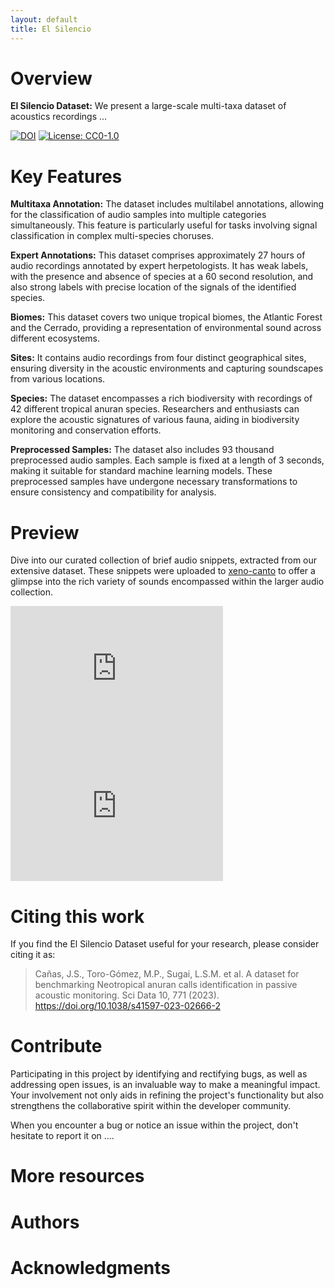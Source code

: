 ```yaml
---
layout: default
title: El Silencio
---
```


# Overview

**El Silencio Dataset:** We present a large-scale multi-taxa dataset of acoustics recordings ...

[![DOI](https://zenodo.org/badge/DOI/10.5281/zenodo.8342596.svg)](https://doi.org/10.5281/zenodo.8342596)
[![License: CC0-1.0](https://img.shields.io/badge/License-CC0_1.0-lightgrey.svg)](http://creativecommons.org/publicdomain/zero/1.0/)


# Key Features

**Multitaxa Annotation:** The dataset includes multilabel annotations, allowing for the classification of audio samples into multiple categories simultaneously. This feature is particularly useful for tasks involving signal classification in complex multi-species choruses.

**Expert Annotations:** This dataset comprises approximately 27 hours of audio recordings annotated by expert herpetologists. It has weak labels, with the presence and absence of species at a 60 second resolution, and also strong labels with precise location of the signals of the identified species.

**Biomes:** This dataset covers two unique tropical biomes, the Atlantic Forest and the Cerrado, providing a representation of environmental sound across different ecosystems.

**Sites:** It contains audio recordings from four distinct geographical sites, ensuring diversity in the acoustic environments and capturing soundscapes from various locations.

**Species:** The dataset encompasses a rich biodiversity with recordings of 42 different tropical anuran species. Researchers and enthusiasts can explore the acoustic signatures of various fauna, aiding in biodiversity monitoring and conservation efforts.

**Preprocessed Samples:** The dataset also includes 93 thousand preprocessed audio samples. Each sample is fixed at a length of 3 seconds, making it suitable for standard machine learning models. These preprocessed samples have undergone necessary transformations to ensure consistency and compatibility for analysis.

# Preview

Dive into our curated collection of brief audio snippets, extracted from our extensive dataset. These snippets were uploaded to [xeno-canto](https://xeno-canto.org/) to offer a glimpse into the rich variety of sounds encompassed within the larger audio collection.

<iframe src='https://xeno-canto.org/826358/embed' scrolling='no' frameborder='0' width='340' height='220'></iframe>
<iframe src='https://xeno-canto.org/826370/embed' scrolling='no' frameborder='0' width='340' height='220'></iframe>


# Citing this work

If you find the El Silencio Dataset useful for your research, please consider citing it as:

> Cañas, J.S., Toro-Gómez, M.P., Sugai, L.S.M. et al. A dataset for benchmarking Neotropical anuran calls identification in passive acoustic monitoring. Sci Data 10, 771 (2023). https://doi.org/10.1038/s41597-023-02666-2

# Contribute

Participating in this project by identifying and rectifying bugs, as well as addressing open issues, is an invaluable way to make a meaningful impact. Your involvement not only aids in refining the project's functionality but also strengthens the collaborative spirit within the developer community.

When you encounter a bug or notice an issue within the project, don't hesitate to report it on ....

# More resources


# Authors


# Acknowledgments
